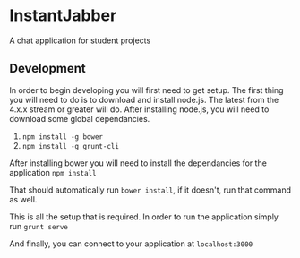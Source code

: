 # InstantJabber
A chat application for student projects

## Development
In order to begin developing you will first need to get setup. The first thing you will need to do is to download and install node.js. The latest from the 4.x.x stream or greater will do. After installing node.js, you will need to download some global dependancies.
  1. `npm install -g bower`
  2. `npm install -g grunt-cli`

After installing bower you will need to install the dependancies for the application `npm install`

That should automatically run `bower install`, if it doesn't, run that command as well.

This is all the setup that is required. In order to run the application simply run `grunt serve`

And finally, you can connect to your application at `localhost:3000`
